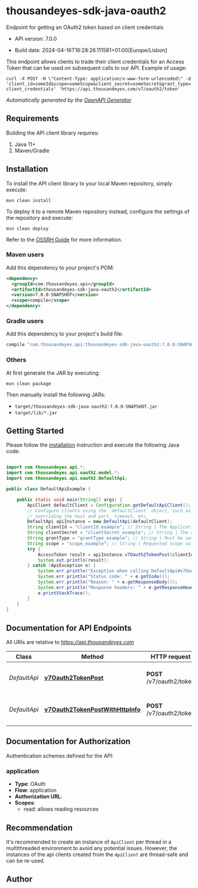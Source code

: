# thousandeyes-sdk-java-oauth2

Endpoint for getting an OAuth2 token based on client credentials

- API version: 7.0.0

- Build date: 2024-04-16T16:28:26.111581+01:00[Europe/Lisbon]

This endpoint allows clients to trade their client credentials for an Access Token that can be used on subsequent calls to our API. Example of usage:

  `
  curl -X POST -H \"Content-Type: application/x-www-form-urlencoded\" -d 'client_id=someId&scope=someScope&client_secret=someSecret&grant_type=client_credentials' 'https://api.thousandeyes.com/v7/oauth2/token'
  `


*Automatically generated by the [OpenAPI Generator](https://openapi-generator.tech)*

## Requirements

Building the API client library requires:

1. Java 11+
2. Maven/Gradle

## Installation

To install the API client library to your local Maven repository, simply execute:

```shell
mvn clean install
```

To deploy it to a remote Maven repository instead, configure the settings of the repository and execute:

```shell
mvn clean deploy
```

Refer to the [OSSRH Guide](http://central.sonatype.org/pages/ossrh-guide.html) for more information.

### Maven users

Add this dependency to your project's POM:

```xml
<dependency>
  <groupId>com.thousandeyes.api</groupId>
  <artifactId>thousandeyes-sdk-java-oauth2</artifactId>
  <version>7.0.0-SNAPSHOT</version>
  <scope>compile</scope>
</dependency>
```

### Gradle users

Add this dependency to your project's build file:

```groovy
compile "com.thousandeyes.api:thousandeyes-sdk-java-oauth2:7.0.0-SNAPSHOT"
```

### Others

At first generate the JAR by executing:

```shell
mvn clean package
```

Then manually install the following JARs:

- `target/thousandeyes-sdk-java-oauth2-7.0.0-SNAPSHOT.jar`
- `target/lib/*.jar`

## Getting Started

Please follow the [installation](#installation) instruction and execute the following Java code:

```java

import com.thousandeyes.api.*;
import com.thousandeyes.api.oauth2.model.*;
import com.thousandeyes.api.oauth2.DefaultApi;

public class DefaultApiExample {

    public static void main(String[] args) {
        ApiClient defaultClient = Configuration.getDefaultApiClient();
        // Configure clients using the `defaultClient` object, such as
        // overriding the host and port, timeout, etc.
        DefaultApi apiInstance = new DefaultApi(defaultClient);
        String clientId = "clientId_example"; // String | The Application ID.
        String clientSecret = "clientSecret_example"; // String | The application secret that was generated for you during the app registration. The Basic auth pattern of instead providing credentials in the Authorization header, per RFC 6749 is also supported.
        String grantType = "grantType_example"; // String | Must be set to `client_credentials`.
        String scope = "scope_example"; // String | Requested scope values for the new access token.
        try {
            AccessToken result = apiInstance.v7Oauth2TokenPost(clientId, clientSecret, grantType, scope);
            System.out.println(result);
        } catch (ApiException e) {
            System.err.println("Exception when calling DefaultApi#v7Oauth2TokenPost");
            System.err.println("Status code: " + e.getCode());
            System.err.println("Reason: " + e.getResponseBody());
            System.err.println("Response headers: " + e.getResponseHeaders());
            e.printStackTrace();
        }
    }
}

```

## Documentation for API Endpoints

All URIs are relative to *https://api.thousandeyes.com*

Class | Method | HTTP request | Description
------------ | ------------- | ------------- | -------------
*DefaultApi* | [**v7Oauth2TokenPost**](docs/DefaultApi.md#v7Oauth2TokenPost) | **POST** /v7/oauth2/token | Create and return access token.
*DefaultApi* | [**v7Oauth2TokenPostWithHttpInfo**](docs/DefaultApi.md#v7Oauth2TokenPostWithHttpInfo) | **POST** /v7/oauth2/token | Create and return access token.


<a id="documentation-for-authorization"></a>
## Documentation for Authorization


Authentication schemes defined for the API:
<a id="application"></a>
### application


- **Type**: OAuth
- **Flow**: application
- **Authorization URL**: 
- **Scopes**: 
  - read: allows reading resources


## Recommendation

It's recommended to create an instance of `ApiClient` per thread in a multithreaded environment to avoid any potential issues.
However, the instances of the api clients created from the `ApiClient` are thread-safe and can be re-used.

## Author



